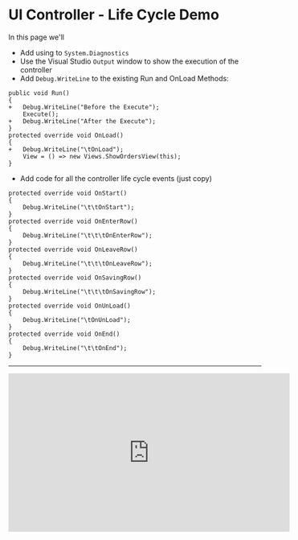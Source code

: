 ﻿# UI Controller - Life Cycle Demo
In this page we'll
* Add using to `System.Diagnostics`
* Use the Visual Studio `Output` window to show the execution of the controller
* Add `Debug.WriteLine` to the existing Run and OnLoad Methods:
```csdiff
public void Run()
{
+   Debug.WriteLine("Before the Execute");
    Execute();
+   Debug.WriteLine("After the Execute");
}
protected override void OnLoad()
{
+   Debug.WriteLine("\tOnLoad");
    View = () => new Views.ShowOrdersView(this);
}
```
* Add code for all the controller life cycle events (just copy)
```csdiff
protected override void OnStart()
{
    Debug.WriteLine("\t\tOnStart");
}
protected override void OnEnterRow()
{
    Debug.WriteLine("\t\t\tOnEnterRow");
}
protected override void OnLeaveRow()
{
    Debug.WriteLine("\t\t\tOnLeaveRow");
}
protected override void OnSavingRow()
{
    Debug.WriteLine("\t\t\tOnSavingRow");
}
protected override void OnUnLoad()
{
    Debug.WriteLine("\tOnUnLoad");
}
protected override void OnEnd()
{
    Debug.WriteLine("\t\tOnEnd");
}
```
---
<iframe width="560" height="315" src="https://www.youtube.com/embed/X4fP8lxqhEs?list=PL1DEQjXG2xnL1VKb5GvdDwxJeym7Uj6S3" frameborder="0" allowfullscreen></iframe>